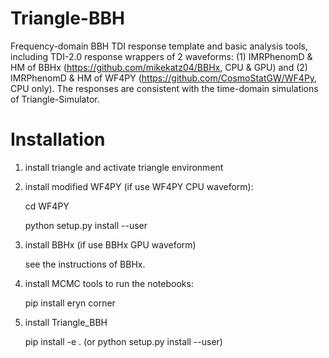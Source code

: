 # Triangle-BBH
Frequency-domain BBH TDI response template and basic analysis tools, including TDI-2.0 response wrappers of 2 waveforms: (1) IMRPhenomD \& HM of BBHx (https://github.com/mikekatz04/BBHx, CPU & GPU) and (2) IMRPhenomD \& HM of WF4PY (https://github.com/CosmoStatGW/WF4Py, CPU only). 
The responses are consistent with the time-domain simulations of Triangle-Simulator. 

# Installation 
1. install triangle and activate triangle environment

2. install modified WF4PY (if use WF4PY CPU waveform): 

   cd WF4PY 

   python setup.py install --user  

3. install BBHx (if use BBHx GPU waveform)  
   
   see the instructions of BBHx.   

4. install MCMC tools to run the notebooks: 

   pip install eryn corner  

5. install Triangle_BBH 
   
   pip install -e . (or python setup.py install --user)

